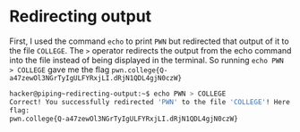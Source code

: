 # Redirecting output

First, I used the command `echo` to print `PWN` but redirected that output of it to the file `COLLEGE`. The `>` operator redirects the output from the echo command into the file instead of being displayed in the terminal.
So running `echo PWN > COLLEGE` gave me the flag `pwn.college{Q-a47zewOl3NGrTyIgULFYRxjLI.dRjN1QDL4gjN0czW}`

```bash
hacker@piping~redirecting-output:~$ echo PWN > COLLEGE
Correct! You successfully redirected 'PWN' to the file 'COLLEGE'! Here is your
flag:
pwn.college{Q-a47zewOl3NGrTyIgULFYRxjLI.dRjN1QDL4gjN0czW}
```
